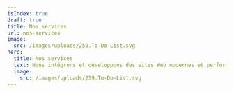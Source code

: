 ```yaml
---
isIndex: true
draft: true
title: Nos services
url: nos-services
image:
  src: /images/uploads/259.To-Do-List.svg
hero:
  title: Nos services
  text: Nous intégrons et développons des sites Web modernes et performants.
  image:
    src: /images/uploads/259.To-Do-List.svg
---
```

